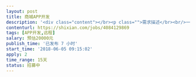 ```yaml
---                
layout: post       
title: 商城APP开发           
description: '<div class="content"></br><p class="">需求描述</br><br/>一 。APP为原生，具备商城功能，可参考京东亚马逊，能调用第三方支付接口，有特殊促销模块，推广模块，用户验证等。 兼容大部分安卓型号手机及平板。软件以安卓8为基础开发，向下兼容6，7.</br><br/>二. 可独立开发，有多年开发经验，不需坐班。</br></p></br></div>'     
contenturl: https://shixian.com/jobs/4084129869      
tags: [APP开发,远程]            
salary: 预估20000元          
publish_time: '已发布 7 小时'         
start_time: '2018-06-05 09:15:02'           
apply: 2                   
time_range: 15天              
status: 招募中                  
---                 
```

